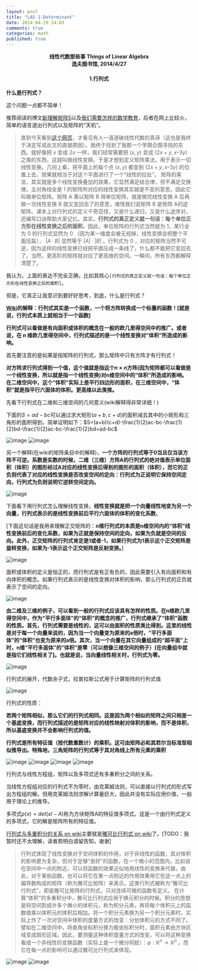 ```yaml
---
layout: post
title: "LAS 1-Determinant"
date: 2014-04-29 14:03
comments: true
categories: math
published: true
---
```


**<center>线性代数那些事 Things of Linear Algebra</center>**
**<center>逸夫图书馆, 2014/4/27</center>**

#### <center>1.行列式</center>

**什么是行列式？**

这个问题一点都不简单！

推荐阅读的博文[新理解矩阵5](http://spaces.ac.cn/index.php/archives/2208/)以及[我们需要怎样的数学教育](http://www.matrix67.com/blog/archives/4294)，后者在网上比较火，简单的语言道出行列式以及矩阵的“天机”。

> 直到今天看到[这个网页](http://mathoverflow.net/questions/7584/what-are-the-most-misleading-alternate-definitions-in-taught-mathematics)，才看见有人一语道破线性代数的真谛（这也是我终于决定写成此文的直接原因）。我终于找到了我那一个学期企图寻找的东西。就好像把 $x$ 变成 $2 x$ 一样，我们经常需要把 $(x, y)$ 变成 $(2 x + y, x – 3 y)$ 之类的东西，这就叫做线性变换。于是才想到定义矩阵乘法，用于表示一切线性变换。几何上看，把平面上的每个点 $(x, y)$ 都变到 $(2 x + y, x – 3 y)$ 的位置上去，效果就相当于对这个平面进行了一个“线性的拉扯”。
矩阵的乘法，其实就是多个线性变换叠加的效果，它显然满足结合律，但不满足交换律。主对角线全是 1 的矩阵所对应的线性变换其实就是不变的意思，因此它叫做单位矩阵。矩阵 A 乘以矩阵 B 得单位矩阵，就是做完线性变换 A 后再做一次线性变换 B 就又变回去了的意思，难怪我们说矩阵 B 是矩阵 A的逆矩阵。课本上对行列式的定义千奇百怪，又是什么递归，又是什么逆序对，还编写口诀帮助大家记忆。其实，**行列式的真正定义就一句话：每个单位正方形在线性变换之后的面积**。因此，单位矩阵的行列式当然就为 1，某行全为 0 的行列式显然为 0 （因为某一维度会被无视掉，线性变换会把整个平面压扁）， $|A·B|$ 显然等于 $|A|·|B|$ 。行列式为 0 ，对应的矩阵当然不可逆，因为这样的线性变换已经把平面压成一条线了，什么都不能把它变回去了。当然，更高阶的矩阵就对应了更高维的空间。一瞬间，所有东西都解释清楚了。

<!--![image][14]-->

我认为，上面的表达不完全正确，比如其核心`[行列式的真正定义就一句话：每个单位正方形在线性变换之后的面积]`。

但是，它真正让我意识到要好好思考，到底，什么是行列式？

**[Wiki](http://zh.wikipedia.org/wiki/%E8%A1%8C%E5%88%97%E5%BC%8F)的解释：行列式其实是一个函数，一个将方阵转换成一个标量的函数！[就是说，行列式本质上就相当于一个函数]**

**行列式可以看做是有向面积或体积的概念在一般的欧几里得空间中的推广。或者说，在 n 维欧几里得空间中，行列式描述的是一个线性变换对“体积”所造成的影响。**

首先要注意的是如果是指矩阵的行列式，那么矩阵中只有方阵才有行列式！

**对方阵求行列式得到一个值，这个值就是指这个$n \times n$方阵(因为矩阵都可以看做是一个线性变换，所以就是指一个线性变换)对n维空间中的“体积”所造成的影响。在二维空间中，这个“体积”实际上是平行四边形的面积，在三维空间中，“体积”就是指平行六面体的体积。更高维以此类推。**

先看下行列式在二维和三维空间的几何意义(wiki解释得非常详细！)

下面的$S=ad-bc$可以通过求大矩形$(a+b,c+d)$的面积减去其中的小矩形和三角形的面积得到，简单证明如下：$S=(a+b)(c+d)-\frac{1}{2}ac-bc-\frac{1}{2}bd-\frac{1}{2}ac-bc-\frac{1}{2}bd=ad-bc$

![image][1]
![image][2]

另一个解释(在wiki的矩阵条目中的解释)，**一个方阵的行列式等于0当且仅当该方阵不可逆。系数是实数的时候，二维（三维）方阵A的行列式的绝对值表示单位面积（体积）的图形经过A对应的线性变换后得到的图形的面积（体积），而它的正负则代表了对应的线性变换是否改变空间的定向：行列式为正说明它保持空间定向，行列式为负则说明它逆转空间定向。**

![image][13]

下面看下用行列式怎么理解线性变换，**线性变换就是把一个向量线性地变为另一个向量，行列式表示的是线性变换前后平行六面体的体积的变化系数**。

[下面这句话是我用来理解正交矩阵的：**n维行列式的本质是n维空间内的“体积”线性变换前后的变化系数，如果为正就是保持空间的定向，如果为负就是空间的反向。此外，正交矩阵的行列式肯定是1或者-1，如果行列式为1表示这个正交矩阵是旋转变换，如果为-1表示这个正交矩阵是反射变换。**]

![image][3]

面积或体积的定义是恒正的，而行列式是有正有负的，因此需要引入有向面积和有向体积的概念。如果行列式表示的是线性变换对体积的影响，那么行列式的正负就表示了空间的定向。

![image][4]

**由二维及三维的例子，可以看到一般的行列式应该具有怎样的性质。在n维欧几里得空间中，作为“平行多面体”的“体积”的概念的推广，行列式继承了“体积”函数的性质。首先，行列式需要是线性的，这可以由面积的性质类比得到。这里的线性是对于每一个向量来说的，因为当一个向量变为原来的a倍时，“平行多面体”的“体积”也变为原来的a倍。其次，当一个向量在其它向量组成的“超平面”上时，n维“平行多面体”的“体积”是零（可以想像三维空间的例子）[在向量组中就是指它们线性相关了]。也就是说，当向量线性相关时，行列式为零。**

![image][5]

行列式的展开，代数余子式，拉普拉斯公式用于计算矩阵的行列式值

![image][6]

行列式的性质：

**若两个矩阵相似，那么它们的行列式相同。这是因为两个相似的矩阵之间只相差一个基底变换，而行列式描述的是矩阵对应的线性映射对体积的影响，而不是体积，所以基底变换并不会影响行列式的值。**

**行列式是所有特征值（按代数重数计）的乘积。这可由矩阵必和其若尔当标准型相似推导出。特殊地，三角矩阵的行列式等于其对角线上所有元素的乘积**

![image][8]
![image][9]
![image][10]
![image][11]

行列式与线性方程组，矩阵以及多项式还有多重积分之间的关系。

当线性方程组对应的行列式不为零时，由克莱姆法则，可以直接以行列式的形式写出方程组的解。但用克莱姆法则求解计算量巨大，因此并没有实际应用价值，一般用于理论上的推导。

多项式$p(x) = det(xI - A)$称为方块矩阵A的特征值多项式。这是一个由行列式定义的多项式，它的解是矩阵所有的特征值。

[行列式与多重积分的关系 on wiki](http://zh.wikipedia.org/wiki/%E8%A1%8C%E5%88%97%E5%BC%8F#.E8.A1.8C.E5.88.97.E5.BC.8F.E4.B8.8E.E5.A4.9A.E9.87.8D.E7.A7.AF.E5.88.86)主要就是[雅可比行列式 on wiki](http://zh.wikipedia.org/wiki/%E9%9B%85%E5%8F%AF%E6%AF%94%E7%9F%A9%E9%98%B5)了。[TODO：我暂时还不太理解，读者若明白请留告知，谢谢]

> 行列式体现了线性变换对于空间体积的作用，对于非线性的函数，其对体积的影响更为复杂，但对于足够“良好”的函数，在一个微小的范围内，比如说在空间中一点的附近，可以将函数的效果近似地用线性的变换来代替。由此，对于某些函数，也可以将它在某一点附近的作用效果用它在这一点上的偏导数构成的矩阵（称为雅可比矩阵）来表示。这类行列式被称为“雅可比行列式”，即是雅可比矩阵的行列式，只对连续可微的函数有定义。
在计算“体积”的多重积分中，雅可比行列式应用于换元积分的时候。积分的思想是将空间割成许多个微小的体积元，称为积分元素，再将每个体积元上的函数值乘以体积元的体积后相加。将一个积分元素换为另一个积分元素时，实际上作了一次对空间中体积的度量方式的改变：分划体积元的方式不同了。譬如在二维空间中，将直角坐标积分换为极坐标积分时，面积元素由方块区域变成扇形区域。因此，要测量这种体积度量方式的改变，可以将这种变换看成一个非线性的变换函数（实际上是一个微分同胚）：$\varphi : \mathbb{R}^n \longrightarrow \mathbb{R}^n$ 。而它在每一点的影响可以通过雅可比行列式来体现。

![image][12]
![image][7]

[book]: http://hujiaweibujidao.github.io/files/linear_algebra_huangzhenghua.pdf
[1]: http://hujiaweibujidao.github.io/images/math/hanglieshi1.png
[2]: http://hujiaweibujidao.github.io/images/math/hanglieshi2.png
[3]: http://hujiaweibujidao.github.io/images/math/hanglieshi3.png
[4]: http://hujiaweibujidao.github.io/images/math/hanglieshi4.png
[5]: http://hujiaweibujidao.github.io/images/math/hanglieshi5.png
[6]: http://hujiaweibujidao.github.io/images/math/hanglieshi6.png
[7]: http://hujiaweibujidao.github.io/images/math/hanglieshi7.png
[8]: http://hujiaweibujidao.github.io/images/math/hanglieshi8.png
[9]: http://hujiaweibujidao.github.io/images/math/hanglieshi9.png
[10]: http://hujiaweibujidao.github.io/images/math/hanglieshi10.png
[11]: http://hujiaweibujidao.github.io/images/math/hanglieshi11.png
[12]: http://hujiaweibujidao.github.io/images/math/hanglieshi12.png
[13]: http://hujiaweibujidao.github.io/images/math/hanglieshi13.png
[14]: http://hujiaweibujidao.github.io/images/math/juzhen_matrix67.jpg


